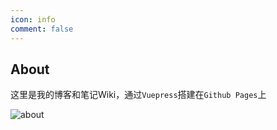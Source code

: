 ```yaml
---
icon: info
comment: false
---
```




## About

这里是我的博客和笔记Wiki，通过`Vuepress`搭建在`Github Pages`上



![about](https://blog-1300186248.cos.ap-shanghai.myqcloud.com/about/about.jpg)



